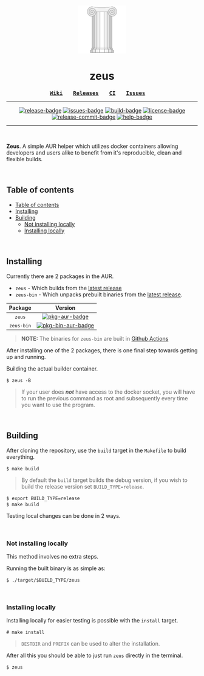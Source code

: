 [repo]: https://github.com/threadexio/zeus
[commits]: https://github.com/threadexio/zeus/commits/dev
[releases]: https://github.com/threadexio/zeus/releases
[latest-release]: https://github.com/threadexio/zeus/releases/latest
[issues]: https://github.com/threadexio/zeus/issues
[actions]: https://github.com/threadexio/zeus/actions
[build]: https://github.com/threadexio/zeus/actions/workflows/build.yaml
[license]: https://github.com/threadexio/zeus/blob/master/LICENSE
[pkg-aur]: https://aur.archlinux.org/packages/zeus
[pkg-bin-aur]: https://aur.archlinux.org/packages/zeus-bin
[help]: https://github.com/threadexio/zeus/pulls
[wiki]: https://github.com/threadexio/zeus/wiki

<!---->

[pkg-bin-aur]: https://aur.archlinux.org/packages/zeus-bin
[build-badge]: https://img.shields.io/github/workflow/status/threadexio/zeus/Build?style=for-the-badge
[release-badge]: https://img.shields.io/github/v/release/threadexio/zeus?style=for-the-badge&display_name=release
[release-commit-badge]: https://img.shields.io/github/commits-since/threadexio/zeus/latest/dev?logo=github&style=for-the-badge
[license-badge]: https://img.shields.io/github/license/threadexio/zeus?style=for-the-badge
[issues-badge]: https://img.shields.io/github/issues-raw/threadexio/zeus?style=for-the-badge
[pkg-aur-badge]: https://img.shields.io/aur/version/zeus?style=for-the-badge&label=AUR
[pkg-bin-aur-badge]: https://img.shields.io/aur/version/zeus-bin?style=for-the-badge&label=AUR
[help-badge]: https://img.shields.io/badge/HELP-WANTED-green?style=for-the-badge&logo=github

<div align="center">

<img src="assets/logo.optimized.svg" width="25%"/>

<h1>
	<b>zeus</b>
</h1>

**<kbd>[Wiki][wiki]</kbd>** &nbsp; &nbsp; &nbsp;
**<kbd>[Releases][releases]</kbd>** &nbsp; &nbsp; &nbsp;
**<kbd>[CI][actions]</kbd>** &nbsp; &nbsp; &nbsp;
**<kbd>[Issues][issues]</kbd>** &nbsp; &nbsp; &nbsp;

---

[![release-badge]][releases]
[![issues-badge]][issues]
[![build-badge]][build]
[![license-badge]][license]
[![release-commit-badge]][commits]
[![help-badge]][help]

</div>

---

<br>

**Zeus**. A simple AUR helper which utilizes docker containers allowing developers and users alike to benefit from it's reproducible, clean and flexible builds.

<br>

## Table of contents

- [Table of contents](#table-of-contents)
- [Installing](#installing)
- [Building](#building)
	- [Not installing locally](#not-installing-locally)
	- [Installing locally](#installing-locally)

<br>

## Installing

Currently there are 2 packages in the AUR.

-   `zeus` - Which builds from the [latest release][latest-release]
-   `zeus-bin` - Which unpacks prebuilt binaries from the [latest release][latest-release].

|  Package   |               Version               |
| :--------: | :---------------------------------: |
|   `zeus`   |     [![pkg-aur-badge]][pkg-aur]     |
| `zeus-bin` | [![pkg-bin-aur-badge]][pkg-bin-aur] |

> **NOTE:** The binaries for `zeus-bin` are built in [Github Actions][build]

After installing one of the 2 packages, there is one final step towards getting up and running.

Building the actual builder container.

```shell
$ zeus -B
```

> If your user does _**not**_ have access to the docker socket, you will have to run the previous command as root and subsequently every time you want to use the program.

<br>

## Building

After cloning the repository, use the `build` target in the `Makefile` to build everything.

```shell
$ make build
```

> By default the `build` target builds the debug version, if you wish to build the release version set `BUILD_TYPE=release`.

```shell
$ export BUILD_TYPE=release
$ make build
```

Testing local changes can be done in 2 ways.

<br>

### Not installing locally

This method involves no extra steps.

Running the built binary is as simple as:

```shell
$ ./target/$BUILD_TYPE/zeus
```

<br>

### Installing locally

Installing locally for easier testing is possible with the `install` target.

```shell
# make install
```

> `DESTDIR` and `PREFIX` can be used to alter the installation.

After all this you should be able to just run `zeus` directly in the terminal.

```shell
$ zeus
```
